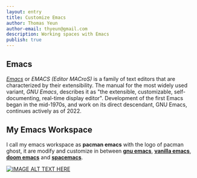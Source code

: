 ```yaml
---
layout: entry
title: Customize Emacs
author: Thomas Yeun
author-email: thyeun@gmail.com
description: Working spaces with Emacs
publish: true
---
```



## Emacs

[*Emacs*](https://en.wikipedia.org/wiki/Emacs) or *EMACS (Editor MACroS)* is a family of text editors that are characterized by their extensibility. The manual for the most widely used variant, *GNU Emacs*, describes it as "the extensible, customizable, self-documenting, real-time display editor". Development of the first Emacs began in the mid-1970s, and work on its direct descendant, GNU Emacs, continues actively as of 2022.

## My Emacs Workspace

I call my emacs workspace as **pacman emacs** with the logo of pacman ghost, it are modify and customize in between [**gnu emacs**](https://www.gnu.org/s/emacs/), [**vanilla emacs**](https://github.com/lccambiaghi/vanilla-emacs), [**doom emacs**](https://github.com/doomemacs/doomemacs) and [**spacemacs**](https://www.spacemacs.org/).

[![IMAGE ALT TEXT HERE](https://img.youtube.com/vi/9VrEx9PxLNg/0.jpg)](https://www.youtube.com/watch?v=9VrEx9PxLNg)


